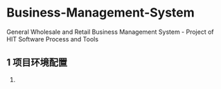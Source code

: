 # Business-Management-System

General Wholesale and Retail Business Management System - Project of HIT Software Process and Tools

## 1 项目环境配置

1. 
